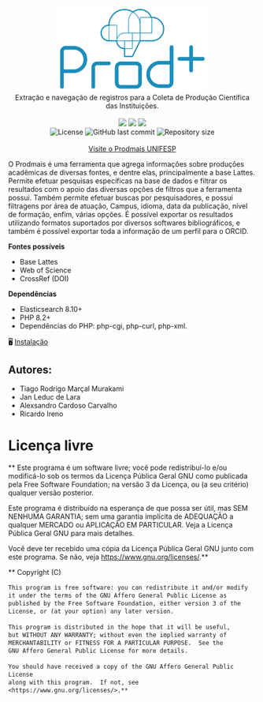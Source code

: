 <p align="center">
  <img src="/inc/images/logo-vertical.svg" alt="Prodmais logo" width="300" />
  <br>
  Extração e navegação de registros para a Coleta de Produção Científica das Instituições.
  <br>
  <br>
  <img src="https://img.shields.io/badge/php-%23777BB4.svg?style=flat-badge&logo=php&logoColor=white" />
  <img src="https://img.shields.io/badge/-ElasticSearch-005571?style=flat-badge&logo=elasticsearch&logoColor=white" />
  <img src="https://img.shields.io/badge/Sass-CC6699?style=flat-badge&logo=sass&logoColor=white" />
  <br>
  <img alt="License" src="https://img.shields.io/badge/License-GNU%20GPL-blue"/>
  <img alt="GitHub last commit" src="https://img.shields.io/github/last-commit/trmurakami/coletaprod?color=5965e0"/>
  <img alt="Repository size" src="https://img.shields.io/github/repo-size/trmurakami/coletaprod?color=5965e0"/>
  <br>
  <br>
  <a href="https://unifesp.br/prodmais/index.php"> Visite o Prodmais UNIFESP</a>
</p>

O Prodmais é uma ferramenta que agrega informações sobre produções acadêmicas de diversas fontes, e dentre elas, principalmente a base Lattes. Permite efetuar pesquisas específicas na base de dados e filtrar os resultados com o apoio das diversas opções de filtros que a ferramenta possui. Também permite efetuar buscas por pesquisadores, e possui filtragens por área de atuação, Campus, idioma, data da publicação, nível de formação, enfim, várias opções. É possível exportar os resultados utilizando formatos suportados por diversos softwares bibliográficos, e também é possível exportar toda a informação de um perfil para o ORCID.

**Fontes possíveis**

- Base Lattes
- Web of Science
- CrossRef (DOI)

**Dependências**

- Elasticsearch 8.10+
- PHP 8.2+
- Dependências do PHP: php-cgi, php-curl, php-xml.

🖥️ [Instalação](/INSTALL.md)

## Autores:

- Tiago Rodrigo Marçal Murakami
- Jan Leduc de Lara
- Alexsandro Cardoso Carvalho
- Ricardo Ireno

# Licença livre

\*\*
Este programa é um software livre; você pode redistribuí-lo e/ou
modificá-lo sob os termos da Licença Pública Geral GNU como publicada
pela Free Software Foundation; na versão 3 da Licença, ou
(a seu critério) qualquer versão posterior.

Este programa é distribuído na esperança de que possa ser útil,
mas SEM NENHUMA GARANTIA; sem uma garantia implícita de ADEQUAÇÃO
a qualquer MERCADO ou APLICAÇÃO EM PARTICULAR. Veja a
Licença Pública Geral GNU para mais detalhes.

Você deve ter recebido uma cópia da Licença Pública Geral GNU junto
com este programa. Se não, veja <https://www.gnu.org/licenses/>.\*\*

\*\* Copyright (C) <year> <name of author>

    This program is free software: you can redistribute it and/or modify
    it under the terms of the GNU Affero General Public License as
    published by the Free Software Foundation, either version 3 of the
    License, or (at your option) any later version.

    This program is distributed in the hope that it will be useful,
    but WITHOUT ANY WARRANTY; without even the implied warranty of
    MERCHANTABILITY or FITNESS FOR A PARTICULAR PURPOSE.  See the
    GNU Affero General Public License for more details.

    You should have received a copy of the GNU Affero General Public License
    along with this program.  If not, see <https://www.gnu.org/licenses/>.**

